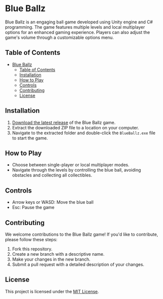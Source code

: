 # Blue Ballz

Blue Ballz is an engaging ball game developed using Unity engine and C# programming. The game features multiple levels and local multiplayer options for an enhanced gaming experience. Players can also adjust the game's volume through a customizable options menu.

## Table of Contents

- [Blue Ballz](#blue-ballz)
  - [Table of Contents](#table-of-contents)
  - [Installation](#installation)
  - [How to Play](#how-to-play)
  - [Controls](#controls)
  - [Contributing](#contributing)
  - [License](#license)

## Installation

1. [Download the latest release](https://plainsalad.itch.io/blue-ballz?secret=ZtiGwAstio1oXfVnwoQq6ZQI) of the Blue Ballz game.
2. Extract the downloaded ZIP file to a location on your computer.
3. Navigate to the extracted folder and double-click the `BlueBallz.exe` file to start the game.

## How to Play

- Choose between single-player or local multiplayer modes.
- Navigate through the levels by controlling the blue ball, avoiding obstacles and collecting all collectibles.

## Controls

- Arrow keys or WASD: Move the blue ball
- Esc: Pause the game

## Contributing

We welcome contributions to the Blue Ballz game! If you'd like to contribute, please follow these steps:

1. Fork this repository.
2. Create a new branch with a descriptive name.
3. Make your changes in the new branch.
4. Submit a pull request with a detailed description of your changes.

## License

This project is licensed under the [MIT License](LICENSE).
